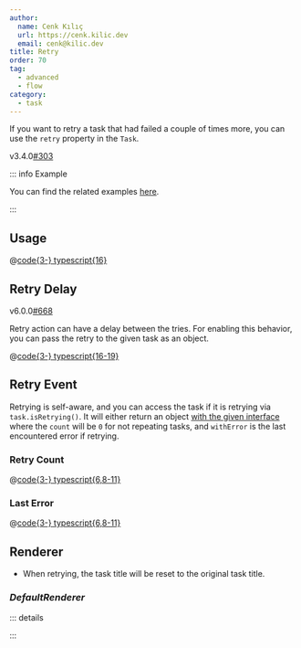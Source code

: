 ```yaml
---
author:
  name: Cenk Kılıç
  url: https://cenk.kilic.dev
  email: cenk@kilic.dev
title: Retry
order: 70
tag:
  - advanced
  - flow
category:
  - task
---
```


If you want to retry a task that had failed a couple of times more, you can use the `retry` property in the `Task`.

<Badge><FontIcon icon="mdi:tag-text-outline" />v3.4.0</Badge><Badge type="warning"><FontIcon icon="mdi:github" /><a href="https://github.com/listr2/listr2/issues/303" target="_blank">#303</a></Badge>

<!-- more -->

::: info Example

You can find the related examples [here](https://github.com/listr2/listr2/tree/master/examples/task-retry.example.ts).

:::

## Usage

@[code{3-} typescript{16}](../../examples/docs/task/retry/basic.ts)

## Retry Delay

<Badge><FontIcon icon="mdi:tag-text-outline"/>v6.0.0</Badge><Badge type="warning"><FontIcon icon="mdi:github"/><a href="https://github.com/listr2/listr2/issues/668" target="_blank">#668</a></Badge>

Retry action can have a delay between the tries. For enabling this behavior, you can pass the retry to the given task as an object.

@[code{3-} typescript{16-19}](../../examples/docs/task/retry/retry-delay.ts)

## Retry Event

Retrying is self-aware, and you can access the task if it is retrying via `task.isRetrying()`. It will either return an object [with the given interface](/api/interfaces/listr2.ListrTaskRetry.html) where the `count` will be `0` for not repeating tasks, and `withError` is the last encountered error if retrying.

### Retry Count

@[code{3-} typescript{6,8-11}](../../examples/docs/task/retry/retry-count.ts)

### Last Error

@[code{3-} typescript{6,8-11}](../../examples/docs/task/retry/last-error.ts)

## Renderer

- When retrying, the task title will be reset to the original task title.

### _DefaultRenderer_

::: details

<!-- @include: ../api/interfaces/listr2.ListrDefaultRendererOptions.md{265-282} -->

:::
